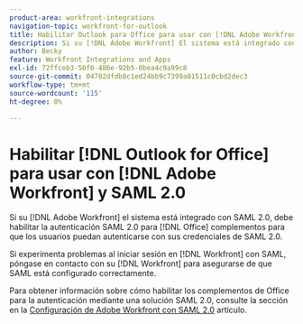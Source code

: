 ```yaml
---
product-area: workfront-integrations
navigation-topic: workfront-for-outlook
title: Habilitar Outlook para Office para usar con [!DNL Adobe Workfront] y SAML 2.0
description: Si su [!DNL Adobe Workfront] El sistema está integrado con SAML 2.0, debe habilitar la autenticación SAML 2.0 para los complementos de Office para que los usuarios puedan autenticarse con sus credenciales de SAML 2.0.
author: Becky
feature: Workfront Integrations and Apps
exl-id: 72ffceb3-50f0-486e-92b5-0bea4c9a99c8
source-git-commit: 04782dfdb8c1ed24bb9c7399a01511c0cbd2dec3
workflow-type: tm+mt
source-wordcount: '115'
ht-degree: 0%

---
```


# Habilitar [!DNL Outlook for Office] para usar con [!DNL Adobe Workfront] y SAML 2.0

Si su [!DNL Adobe Workfront] el sistema está integrado con SAML 2.0, debe habilitar la autenticación SAML 2.0 para [!DNL Office] complementos para que los usuarios puedan autenticarse con sus credenciales de SAML 2.0.

Si experimenta problemas al iniciar sesión en [!DNL Workfront] con SAML, póngase en contacto con su [!DNL Workfront] para asegurarse de que SAML está configurado correctamente.

Para obtener información sobre cómo habilitar los complementos de Office para la autenticación mediante una solución SAML 2.0, consulte la sección en la [Configuración de Adobe Workfront con SAML 2.0](../../administration-and-setup/add-users/single-sign-on/configure-workfront-saml-2.md) artículo.
